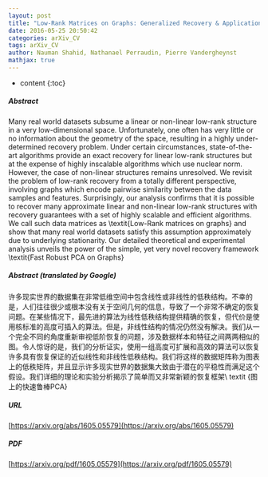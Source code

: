 ```yaml
---
layout: post
title: "Low-Rank Matrices on Graphs: Generalized Recovery & Applications"
date: 2016-05-25 20:50:42
categories: arXiv_CV
tags: arXiv_CV
author: Nauman Shahid, Nathanael Perraudin, Pierre Vandergheynst
mathjax: true
---
```


* content
{:toc}

##### Abstract
Many real world datasets subsume a linear or non-linear low-rank structure in a very low-dimensional space. Unfortunately, one often has very little or no information about the geometry of the space, resulting in a highly under-determined recovery problem. Under certain circumstances, state-of-the-art algorithms provide an exact recovery for linear low-rank structures but at the expense of highly inscalable algorithms which use nuclear norm. However, the case of non-linear structures remains unresolved. We revisit the problem of low-rank recovery from a totally different perspective, involving graphs which encode pairwise similarity between the data samples and features. Surprisingly, our analysis confirms that it is possible to recover many approximate linear and non-linear low-rank structures with recovery guarantees with a set of highly scalable and efficient algorithms. We call such data matrices as \textit{Low-Rank matrices on graphs} and show that many real world datasets satisfy this assumption approximately due to underlying stationarity. Our detailed theoretical and experimental analysis unveils the power of the simple, yet very novel recovery framework \textit{Fast Robust PCA on Graphs}

##### Abstract (translated by Google)
许多现实世界的数据集在非常低维空间中包含线性或非线性的低秩结构。不幸的是，人们往往很少或根本没有关于空间几何的信息，导致了一个非常不确定的恢复问题。在某些情况下，最先进的算法为线性低秩结构提供精确的恢复，但代价是使用核标准的高度可插入的算法。但是，非线性结构的情况仍然没有解决。我们从一个完全不同的角度重新审视低阶恢复的问题，涉及数据样本和特征之间两两相似的图。令人惊讶的是，我们的分析证实，使用一组高度可扩展和高效的算法可以恢复许多具有恢复保证的近似线性和非线性低秩结构。我们将这样的数据矩阵称为图表上的低秩矩阵，并且显示许多现实世界的数据集大致由于潜在的平稳性而满足这个假设。我们详细的理论和实验分析揭示了简单而又非常新颖的恢复框架\ textit {图上的快速鲁棒PCA}

##### URL
[https://arxiv.org/abs/1605.05579](https://arxiv.org/abs/1605.05579)

##### PDF
[https://arxiv.org/pdf/1605.05579](https://arxiv.org/pdf/1605.05579)

